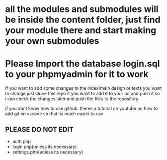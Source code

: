 # all the modules and submodules will be inside the content folder, just find your module there and start making your own submodules
# Please Import the database login.sql to your phpmyadmin for it to work


if you want to add some changes to the index/main design or texts you want to change just clone this repo if you want to add it to your pc and push it so i can check the changes later 
and push the files to the repository.

if you dont know how to use github. theres a tutorial on youtube on how to add git on vscode so that its much easier to use

## PLEASE DO NOT EDIT

- auth.php
- login.php(unless its necessary)
- settings.php(unless its necessary)